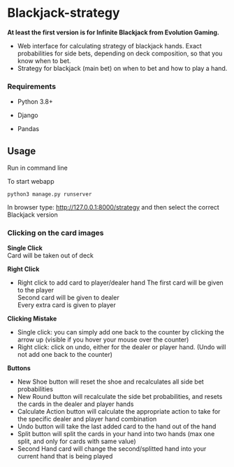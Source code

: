 # Blackjack-strategy
<b>At least the first version is for Infinite Blackjack from Evolution Gaming.</b>

- Web interface for calculating strategy of blackjack hands. Exact probabilities for side bets, depending on deck composition, so that you know when to bet. 
- Strategy for blackjack (main bet) on when to bet and how to play a hand.

### Requirements
- Python 3.8+

- Django
- Pandas


## Usage
Run in command line

To start webapp
```
python3 manage.py runserver
```
In browser type: http://127.0.0.1:8000/strategy and then select the correct Blackjack version

### Clicking on the card images
<b>Single Click</b><br>
Card will be taken out of deck

<b>Right Click</b>
- Right click to add card to player/dealer hand
The first card will be given to the player<br>
Second card will be given to dealer<br>
Every extra card is given to player<br>

<b>Clicking Mistake</b><br>
- Single click: you can simply add one back to the counter by clicking the arrow up (visible if you hover your mouse over the counter)
- Right click: click on undo, either for the dealer or player hand. (Undo will not add one back to the counter)

<b>Buttons</b>
- New Shoe button will reset the shoe and recalculates all side bet probabilities
- New Round button will recalculate the side bet probabilities, and resets the cards in the dealer and player hands
- Calculate Action button will calculate the appropriate action to take for the specific dealer and player hand combination
- Undo button will take the last added card to the hand out of the hand
- Split button will split the cards in your hand into two hands (max one split, and only for cards with same value)
- Second Hand card will change the second/splitted hand into your current hand that is being played












